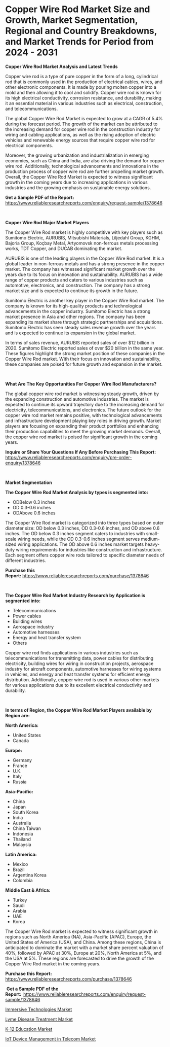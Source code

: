 <p><h1>Copper Wire Rod Market Size and Growth, Market Segmentation, Regional and Country Breakdowns, and Market Trends for Period from 2024 -  2031</h1></p><p><strong>Copper Wire Rod Market Analysis and Latest Trends</strong></p>
<p><p>Copper wire rod is a type of pure copper in the form of a long, cylindrical rod that is commonly used in the production of electrical cables, wires, and other electronic components. It is made by pouring molten copper into a mold and then allowing it to cool and solidify. Copper wire rod is known for its high electrical conductivity, corrosion resistance, and durability, making it an essential material in various industries such as electrical, construction, and telecommunications.</p><p>The global Copper Wire Rod Market is expected to grow at a CAGR of 5.4% during the forecast period. The growth of the market can be attributed to the increasing demand for copper wire rod in the construction industry for wiring and cabling applications, as well as the rising adoption of electric vehicles and renewable energy sources that require copper wire rod for electrical components.</p><p>Moreover, the growing urbanization and industrialization in emerging economies, such as China and India, are also driving the demand for copper wire rod. Additionally, technological advancements and innovations in the production process of copper wire rod are further propelling market growth. Overall, the Copper Wire Rod Market is expected to witness significant growth in the coming years due to increasing applications in various industries and the growing emphasis on sustainable energy solutions.</p></p>
<p><strong>Get a Sample PDF of the Report:&nbsp;</strong> <a href="https://www.reliableresearchreports.com/enquiry/request-sample/1378646">https://www.reliableresearchreports.com/enquiry/request-sample/1378646</a></p>
<p>&nbsp;</p>
<p><strong>Copper Wire Rod Major Market Players</strong></p>
<p><p>The Copper Wire Rod market is highly competitive with key players such as Sumitomo Electric, AURUBIS, Mitsubishi Materials, Liljedahl Group, KGHM, Bajoria Group, Koçbay Metal, Artyomovsk non-ferrous metals processing works, TDT Copper, and DUCAB dominating the market.</p><p>AURUBIS is one of the leading players in the Copper Wire Rod market. It is a global leader in non-ferrous metals and has a strong presence in the copper market. The company has witnessed significant market growth over the years due to its focus on innovation and sustainability. AURUBIS has a wide range of copper products and caters to various industries such as automotive, electronics, and construction. The company has a strong market size and is expected to continue its growth in the future.</p><p>Sumitomo Electric is another key player in the Copper Wire Rod market. The company is known for its high-quality products and technological advancements in the copper industry. Sumitomo Electric has a strong market presence in Asia and other regions. The company has been expanding its market share through strategic partnerships and acquisitions. Sumitomo Electric has seen steady sales revenue growth over the years and is expected to continue its expansion in the global market.</p><p>In terms of sales revenue, AURUBIS reported sales of over $12 billion in 2020. Sumitomo Electric reported sales of over $20 billion in the same year. These figures highlight the strong market position of these companies in the Copper Wire Rod market. With their focus on innovation and sustainability, these companies are poised for future growth and expansion in the market.</p></p>
<p>&nbsp;</p>
<p><strong>What Are The Key Opportunities For Copper Wire Rod Manufacturers?</strong></p>
<p><p>The global copper wire rod market is witnessing steady growth, driven by the expanding construction and automotive industries. The market is expected to continue its upward trajectory due to the increasing demand for electricity, telecommunications, and electronics. The future outlook for the copper wire rod market remains positive, with technological advancements and infrastructure development playing key roles in driving growth. Market players are focusing on expanding their product portfolios and enhancing their production capabilities to meet the growing market demands. Overall, the copper wire rod market is poised for significant growth in the coming years.</p></p>
<p><strong>Inquire or Share Your Questions If Any Before Purchasing This Report:</strong> <a href="https://www.reliableresearchreports.com/enquiry/pre-order-enquiry/1378646">https://www.reliableresearchreports.com/enquiry/pre-order-enquiry/1378646</a></p>
<p>&nbsp;</p>
<p><strong>Market Segmentation</strong></p>
<p><strong>The Copper Wire Rod Market Analysis by types is segmented into:</strong></p>
<p><ul><li>ODBelow 0.3 inches</li><li>OD 0.3-0.6 inches</li><li>ODAbove 0.6 inches</li></ul></p>
<p><p>The Copper Wire Rod market is categorized into three types based on outer diameter size: OD below 0.3 inches, OD 0.3-0.6 inches, and OD above 0.6 inches. The OD below 0.3 inches segment caters to industries with small-scale wiring needs, while the OD 0.3-0.6 inches segment serves medium-sized wiring applications. The OD above 0.6 inches market targets heavy-duty wiring requirements for industries like construction and infrastructure. Each segment offers copper wire rods tailored to specific diameter needs of different industries.</p></p>
<p><strong>Purchase this Report:&nbsp;</strong><a href="https://www.reliableresearchreports.com/purchase/1378646">https://www.reliableresearchreports.com/purchase/1378646</a></p>
<p>&nbsp;</p>
<p><strong>The Copper Wire Rod Market Industry Research by Application is segmented into:</strong></p>
<p><ul><li>Telecommunications</li><li>Power cables</li><li>Building wires</li><li>Aerospace industry</li><li>Automotive harnesses</li><li>Energy and heat transfer system</li><li>Others</li></ul></p>
<p><p>Copper wire rod finds applications in various industries such as telecommunications for transmitting data, power cables for distributing electricity, building wires for wiring in construction projects, aerospace industry for aircraft components, automotive harnesses for wiring systems in vehicles, and energy and heat transfer systems for efficient energy distribution. Additionally, copper wire rod is used in various other markets for various applications due to its excellent electrical conductivity and durability.</p></p>
<p>&nbsp;</p>
<p><strong>In terms of Region, the Copper Wire Rod Market Players available by Region are:</strong></p>
<p>
    <p> <strong> North America: </strong>
        <ul>
            <li>United States</li>
            <li>Canada</li>
        </ul>
        </p> 
    <p> <strong> Europe: </strong>
        <ul>
            <li>Germany</li>
            <li>France</li>
            <li>U.K.</li>
            <li>Italy</li>
            <li>Russia</li>
        </ul>
        </p> 
    <p> <strong> Asia-Pacific: </strong>
        <ul>
            <li>China</li>
            <li>Japan</li>
            <li>South Korea</li>
            <li>India</li>
            <li>Australia</li>
            <li>China Taiwan</li>
            <li>Indonesia</li>
            <li>Thailand</li>
            <li>Malaysia</li>
        </ul>
        </p> 
    <p> <strong> Latin America: </strong>
        <ul>
            <li>Mexico</li>
            <li>Brazil</li>
            <li>Argentina Korea</li>
            <li>Colombia</li>
        </ul>
        </p> 
    <p> <strong> Middle East & Africa: </strong>
        <ul>
            <li>Turkey</li>
            <li>Saudi</li>
            <li>Arabia</li>
            <li>UAE</li>
            <li>Korea</li>
        </ul>
    </p>
    </p>
<p><p>The Copper Wire Rod market is expected to witness significant growth in regions such as North America (NA), Asia-Pacific (APAC), Europe, the United States of America (USA), and China. Among these regions, China is anticipated to dominate the market with a market share percent valuation of 40%, followed by APAC at 30%, Europe at 20%, North America at 5%, and the USA at 5%. These regions are forecasted to drive the growth of the Copper Wire Rod market in the coming years.</p></p>
<p><strong>Purchase this Report: </strong><a href="https://www.reliableresearchreports.com/purchase/1378646">https://www.reliableresearchreports.com/purchase/1378646</a></p>
<p>&nbsp;<strong>Get a Sample PDF of the Report:&nbsp;&nbsp;</strong><a href="https://www.reliableresearchreports.com/enquiry/request-sample/1378646">https://www.reliableresearchreports.com/enquiry/request-sample/1378646</a></p>
<p><strong></strong></p>
<p><p><a href="https://view.publitas.com/reportprime-1/immersive-technologies-market-size-share-trends-analysis-report-by-application-regional-outlook-competitive-strategies-and-segment-forecasts-2023-2030/">Immersive Technologies Market</a></p><p><a href="https://view.publitas.com/reportprime-1/lyme-disease-treatment-market-dynamics-2023-2030-also-about-its-market-trends-projections-and-opportunities/">Lyme Disease Treatment Market</a></p><p><a href="https://zircon-bluebell-299.notion.site/K-12-Education-Market-Dynamics-2024-2031-Also-about-Its-Market-Trends-Projections-and-Opportuniti-1da9f1996823469c85b34be82b04a7b7">K-12 Education Market</a></p><p><a href="https://view.publitas.com/reportprime-1/iot-device-management-in-telecom-market-research-report-provides-thorough-industry-overview-which-offers-an-in-depth-analysis-of-product-trends-and-new-market-divisions/">IoT Device Management in Telecom Market</a></p></p>